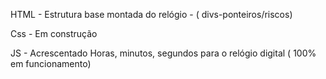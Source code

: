 HTML - Estrutura base montada do relógio - ( divs-ponteiros/riscos)

Css - Em construção

JS - Acrescentado Horas, minutos, segundos para o relógio digital ( 100% em funcionamento)